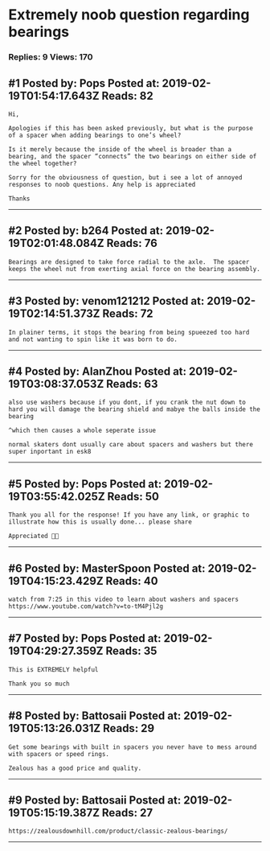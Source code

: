 # Extremely noob question regarding bearings

### Replies: 9 Views: 170

## \#1 Posted by: Pops Posted at: 2019-02-19T01:54:17.643Z Reads: 82

```
Hi,

Apologies if this has been asked previously, but what is the purpose of a spacer when adding bearings to one’s wheel? 

Is it merely because the inside of the wheel is broader than a bearing, and the spacer “connects” the two bearings on either side of the wheel together? 

Sorry for the obviousness of question, but i see a lot of annoyed responses to noob questions. Any help is appreciated 

Thanks
```

---
## \#2 Posted by: b264 Posted at: 2019-02-19T02:01:48.084Z Reads: 76

```
Bearings are designed to take force radial to the axle.  The spacer keeps the wheel nut from exerting axial force on the bearing assembly.
```

---
## \#3 Posted by: venom121212 Posted at: 2019-02-19T02:14:51.373Z Reads: 72

```
In plainer terms, it stops the bearing from being spueezed too hard and not wanting to spin like it was born to do.
```

---
## \#4 Posted by: AlanZhou Posted at: 2019-02-19T03:08:37.053Z Reads: 63

```
also use washers because if you dont, if you crank the nut down to hard you will damage the bearing shield and mabye the balls inside the bearing

^which then causes a whole seperate issue

normal skaters dont usually care about spacers and washers but there super inportant in esk8
```

---
## \#5 Posted by: Pops Posted at: 2019-02-19T03:55:42.025Z Reads: 50

```
Thank you all for the response! If you have any link, or graphic to illustrate how this is usually done... please share

Appreciated 👌🏽
```

---
## \#6 Posted by: MasterSpoon Posted at: 2019-02-19T04:15:23.429Z Reads: 40

```
watch from 7:25 in this video to learn about washers and spacers
https://www.youtube.com/watch?v=to-tM4Pjl2g
```

---
## \#7 Posted by: Pops Posted at: 2019-02-19T04:29:27.359Z Reads: 35

```
This is EXTREMELY helpful

Thank you so much
```

---
## \#8 Posted by: Battosaii Posted at: 2019-02-19T05:13:26.031Z Reads: 29

```
Get some bearings with built in spacers you never have to mess around with spacers or speed rings. 

Zealous has a good price and quality.
```

---
## \#9 Posted by: Battosaii Posted at: 2019-02-19T05:15:19.387Z Reads: 27

```
https://zealousdownhill.com/product/classic-zealous-bearings/
```

---
